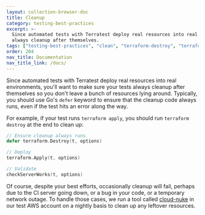 ```yaml
---
layout: collection-browser-doc
title: Cleanup
category: testing-best-practices
excerpt: >-
  Since automated tests with Terratest deploy real resources into real environments, you'll want to make sure your tests
  always cleanup after themselves.
tags: ["testing-best-practices", "clean", "terraform-destroy", "terraform-apply"]
order: 204
nav_title: Documentation
nav_title_link: /docs/
---
```


Since automated tests with Terratest deploy real resources into real environments, you'll want to make sure your tests
always cleanup after themselves so you don't leave a bunch of resources lying around. Typically, you should use Go's
`defer` keyword to ensure that the cleanup code always runs, even if the test hits an error along the way.

For example, if your test runs `terraform apply`, you should run `terraform destroy` at the end to clean up:

```go
// Ensure cleanup always runs
defer terraform.Destroy(t, options)

// Deploy
terraform.Apply(t, options)

// Validate
checkServerWorks(t, options)
```

Of course, despite your best efforts, occasionally cleanup will fail, perhaps due to the CI server going down, or a bug
in your code, or a temporary network outage. To handle those cases, we run a tool called
[cloud-nuke](https://github.com/tnn-gruntwork-io/cloud-nuke) in our test AWS account on a nightly basis to clean up any
leftover resources.
